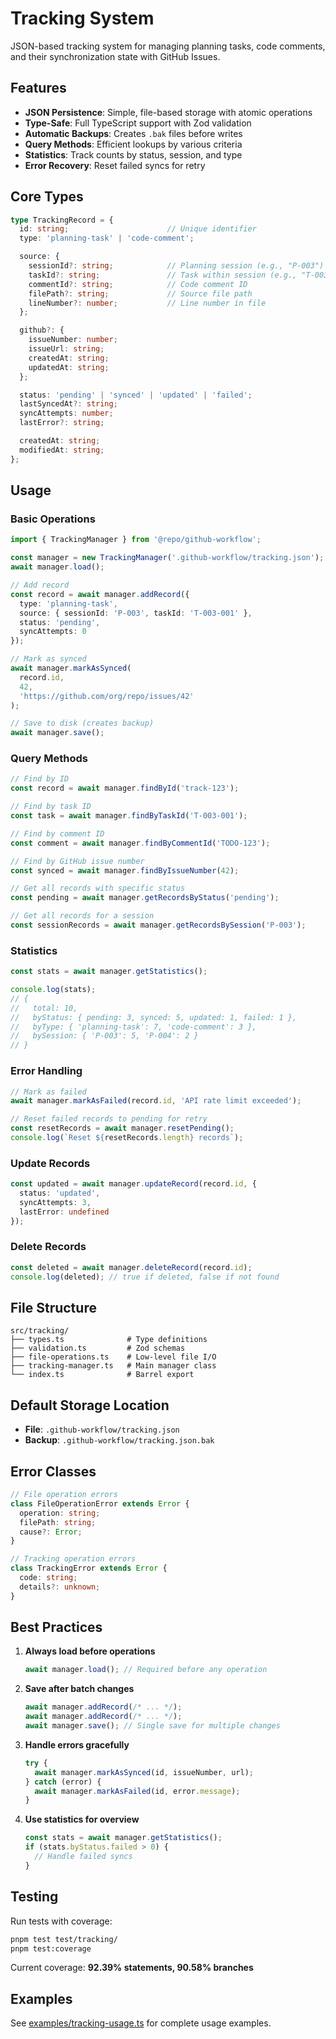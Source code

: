 # Tracking System

JSON-based tracking system for managing planning tasks, code comments, and their synchronization state with GitHub Issues.

## Features

- **JSON Persistence**: Simple, file-based storage with atomic operations
- **Type-Safe**: Full TypeScript support with Zod validation
- **Automatic Backups**: Creates `.bak` files before writes
- **Query Methods**: Efficient lookups by various criteria
- **Statistics**: Track counts by status, session, and type
- **Error Recovery**: Reset failed syncs for retry

## Core Types

```typescript
type TrackingRecord = {
  id: string;                      // Unique identifier
  type: 'planning-task' | 'code-comment';

  source: {
    sessionId?: string;            // Planning session (e.g., "P-003")
    taskId?: string;               // Task within session (e.g., "T-003-001")
    commentId?: string;            // Code comment ID
    filePath?: string;             // Source file path
    lineNumber?: number;           // Line number in file
  };

  github?: {
    issueNumber: number;
    issueUrl: string;
    createdAt: string;
    updatedAt: string;
  };

  status: 'pending' | 'synced' | 'updated' | 'failed';
  lastSyncedAt?: string;
  syncAttempts: number;
  lastError?: string;

  createdAt: string;
  modifiedAt: string;
};
```

## Usage

### Basic Operations

```typescript
import { TrackingManager } from '@repo/github-workflow';

const manager = new TrackingManager('.github-workflow/tracking.json');
await manager.load();

// Add record
const record = await manager.addRecord({
  type: 'planning-task',
  source: { sessionId: 'P-003', taskId: 'T-003-001' },
  status: 'pending',
  syncAttempts: 0
});

// Mark as synced
await manager.markAsSynced(
  record.id,
  42,
  'https://github.com/org/repo/issues/42'
);

// Save to disk (creates backup)
await manager.save();
```

### Query Methods

```typescript
// Find by ID
const record = await manager.findById('track-123');

// Find by task ID
const task = await manager.findByTaskId('T-003-001');

// Find by comment ID
const comment = await manager.findByCommentId('TODO-123');

// Find by GitHub issue number
const synced = await manager.findByIssueNumber(42);

// Get all records with specific status
const pending = await manager.getRecordsByStatus('pending');

// Get all records for a session
const sessionRecords = await manager.getRecordsBySession('P-003');
```

### Statistics

```typescript
const stats = await manager.getStatistics();

console.log(stats);
// {
//   total: 10,
//   byStatus: { pending: 3, synced: 5, updated: 1, failed: 1 },
//   byType: { 'planning-task': 7, 'code-comment': 3 },
//   bySession: { 'P-003': 5, 'P-004': 2 }
// }
```

### Error Handling

```typescript
// Mark as failed
await manager.markAsFailed(record.id, 'API rate limit exceeded');

// Reset failed records to pending for retry
const resetRecords = await manager.resetPending();
console.log(`Reset ${resetRecords.length} records`);
```

### Update Records

```typescript
const updated = await manager.updateRecord(record.id, {
  status: 'updated',
  syncAttempts: 3,
  lastError: undefined
});
```

### Delete Records

```typescript
const deleted = await manager.deleteRecord(record.id);
console.log(deleted); // true if deleted, false if not found
```

## File Structure

```
src/tracking/
├── types.ts              # Type definitions
├── validation.ts         # Zod schemas
├── file-operations.ts    # Low-level file I/O
├── tracking-manager.ts   # Main manager class
└── index.ts              # Barrel export
```

## Default Storage Location

- **File**: `.github-workflow/tracking.json`
- **Backup**: `.github-workflow/tracking.json.bak`

## Error Classes

```typescript
// File operation errors
class FileOperationError extends Error {
  operation: string;
  filePath: string;
  cause?: Error;
}

// Tracking operation errors
class TrackingError extends Error {
  code: string;
  details?: unknown;
}
```

## Best Practices

1. **Always load before operations**

   ```typescript
   await manager.load(); // Required before any operation
   ```

2. **Save after batch changes**

   ```typescript
   await manager.addRecord(/* ... */);
   await manager.addRecord(/* ... */);
   await manager.save(); // Single save for multiple changes
   ```

3. **Handle errors gracefully**

   ```typescript
   try {
     await manager.markAsSynced(id, issueNumber, url);
   } catch (error) {
     await manager.markAsFailed(id, error.message);
   }
   ```

4. **Use statistics for overview**

   ```typescript
   const stats = await manager.getStatistics();
   if (stats.byStatus.failed > 0) {
     // Handle failed syncs
   }
   ```

## Testing

Run tests with coverage:

```bash
pnpm test test/tracking/
pnpm test:coverage
```

Current coverage: **92.39% statements, 90.58% branches**

## Examples

See [examples/tracking-usage.ts](../../examples/tracking-usage.ts) for complete usage examples.
